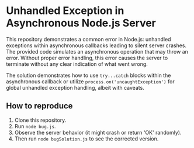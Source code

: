 # Unhandled Exception in Asynchronous Node.js Server

This repository demonstrates a common error in Node.js: unhandled exceptions within asynchronous callbacks leading to silent server crashes. The provided code simulates an asynchronous operation that may throw an error.  Without proper error handling, this error causes the server to terminate without any clear indication of what went wrong.

The solution demonstrates how to use `try...catch` blocks within the asynchronous callback or utilize `process.on('uncaughtException')` for global unhandled exception handling, albeit with caveats.

## How to reproduce

1. Clone this repository.
2. Run `node bug.js`.
3. Observe the server behavior (it might crash or return 'OK' randomly).
4. Then run `node bugSolution.js` to see the corrected version.